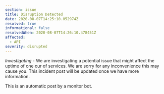```yaml
---
section: issue
title: Disruption Detected
date: 2020-08-07T14:25:10.052974Z
resolved: true
informational: false
resolvedWhen: 2020-08-07T14:26:10.478451Z
affected:
  - API
severity: disrupted
---
```

*Investigating* - We are investigating a potential issue that might affect the uptime of one our of services. We are sorry for any inconvenience this may cause you. This incident post will be updated once we have more information.

This is an automatic post by a monitor bot.
        